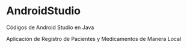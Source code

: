 # AndroidStudio
Códigos de Android Studio en Java <p>
Aplicación de Registro de Pacientes y Medicamentos de Manera Local
